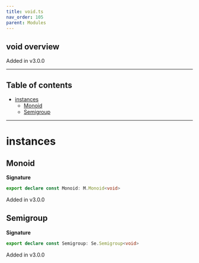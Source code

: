 ```yaml
---
title: void.ts
nav_order: 105
parent: Modules
---
```


## void overview

Added in v3.0.0

---

<h2 class="text-delta">Table of contents</h2>

- [instances](#instances)
  - [Monoid](#monoid)
  - [Semigroup](#semigroup)

---

# instances

## Monoid

**Signature**

```ts
export declare const Monoid: M.Monoid<void>
```

Added in v3.0.0

## Semigroup

**Signature**

```ts
export declare const Semigroup: Se.Semigroup<void>
```

Added in v3.0.0
